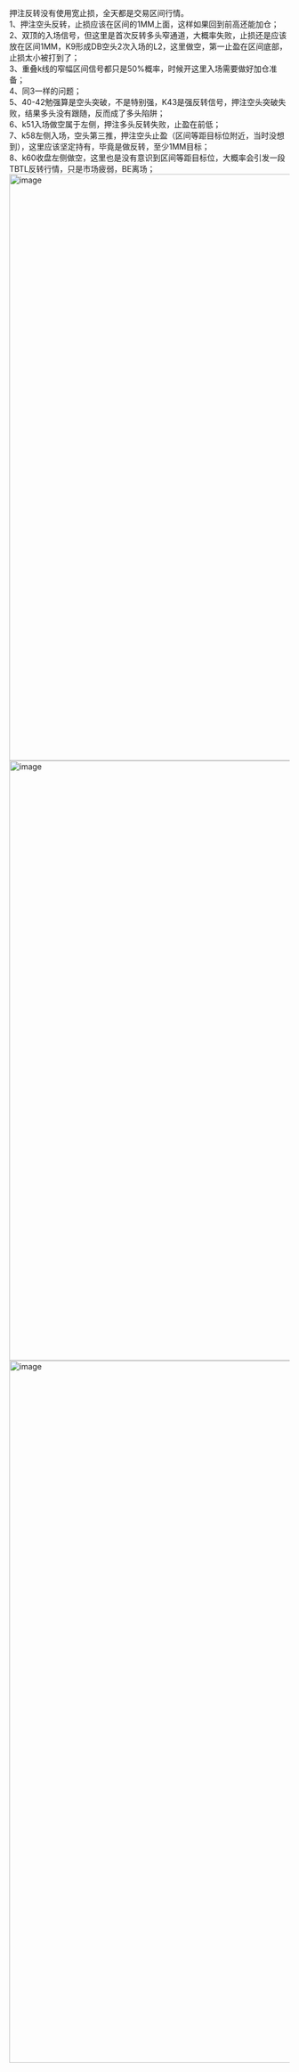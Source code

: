 押注反转没有使用宽止损，全天都是交易区间行情。  
1、押注空头反转，止损应该在区间的1MM上面，这样如果回到前高还能加仓；  
2、双顶的入场信号，但这里是首次反转多头窄通道，大概率失败，止损还是应该放在区间1MM，K9形成DB空头2次入场的L2，这里做空，第一止盈在区间底部，止损太小被打到了；  
3、重叠k线的窄幅区间信号都只是50%概率，时候开这里入场需要做好加仓准备；  
4、同3一样的问题；  
5、40-42勉强算是空头突破，不是特别强，K43是强反转信号，押注空头突破失败，结果多头没有跟随，反而成了多头陷阱；  
6、k51入场做空属于左侧，押注多头反转失败，止盈在前低；  
7、k58左侧入场，空头第三推，押注空头止盈（区间等距目标位附近，当时没想到），这里应该坚定持有，毕竟是做反转，至少1MM目标；  
8、k60收盘左侧做空，这里也是没有意识到区间等距目标位，大概率会引发一段TBTL反转行情，只是市场疲弱，BE离场；    
<img width="2586" height="1054" alt="image" src="https://github.com/user-attachments/assets/6c8d7767-42cb-4eff-8ede-717a497b0ba4" />
<img width="2618" height="1078" alt="image" src="https://github.com/user-attachments/assets/40bdb368-af07-423d-812c-c5f5ecf8b31e" />
<img width="2276" height="1262" alt="image" src="https://github.com/user-attachments/assets/2c9eccf1-ce2f-4449-95f2-c55e6faac6a7" />
